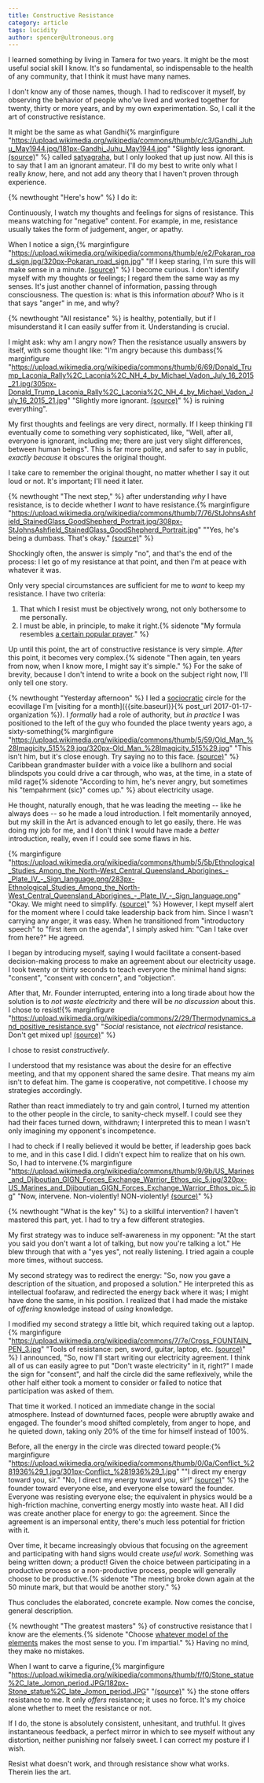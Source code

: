 ```yaml
---
title: Constructive Resistance
category: article
tags: lucidity
author: spencer@ultroneous.org
---
```


I learned something by living in Tamera for two years. It might be the most useful social skill I know. It's so fundamental, so indispensable to the health of any community, that I think it must have many names.

I don't know any of those names, though. I had to rediscover it myself, by observing the behavior of people who've lived and worked together for twenty, thirty or more years, and by my own experimentation. So, I call it the art of constructive resistance.

It might be the same as what Gandhi{% marginfigure "https://upload.wikimedia.org/wikipedia/commons/thumb/c/c3/Gandhi_Juhu_May1944.jpg/181px-Gandhi_Juhu_May1944.jpg" "Slightly less ignorant. [(source)](https://commons.wikimedia.org/wiki/File:Gandhi_Juhu_May1944.jpg)" %} called [satyagraha](https://en.wikipedia.org/wiki/Satyagraha), but I only looked that up just now. All this is to say that I am an ignorant amateur. I'll do my best to write only what I really *know*, here, and not add any theory that I haven't proven through experience.

{% newthought "Here's how" %} I do it:

Continuously, I watch my thoughts and feelings for signs of resistance. This means watching for "negative" content. For example, in me, resistance usually takes the form of judgement, anger, or apathy.

When I notice a sign,{% marginfigure "https://upload.wikimedia.org/wikipedia/commons/thumb/e/e2/Pokaran_road_sign.jpg/320px-Pokaran_road_sign.jpg" "If I keep staring, I'm sure this will make sense in a minute. [(source)](https://commons.wikimedia.org/wiki/File:Pokaran_road_sign.jpg)" %} I become curious. I don't identify myself with my thoughts or feelings; I regard them the same way as my senses. It's just another channel of information, passing through consciousness. The question is: what is this information *about*? Who is it that says "anger" in me, and why?

{% newthought "All resistance" %} is healthy, potentially, but if I misunderstand it I can easily suffer from it. Understanding is crucial.

I might ask: why am I angry now? Then the resistance usually answers by itself, with some thought like: "I'm angry because this dumbass{% marginfigure "https://upload.wikimedia.org/wikipedia/commons/thumb/6/69/Donald_Trump_Laconia_Rally%2C_Laconia%2C_NH_4_by_Michael_Vadon_July_16_2015_21.jpg/305px-Donald_Trump_Laconia_Rally%2C_Laconia%2C_NH_4_by_Michael_Vadon_July_16_2015_21.jpg" "Slightly more ignorant. [(source)](https://commons.wikimedia.org/wiki/File:Donald_Trump_Laconia_Rally,_Laconia,_NH_4_by_Michael_Vadon_July_16_2015_21.jpg)" %} is ruining everything".

My first thoughts and feelings are very direct, normally. If I keep thinking I'll eventually come to something very sophisticated, like, "Well, after all, everyone is ignorant, including me; there are just very slight differences, between human beings". This is far more polite, and safer to say in public, *exactly because* it obscures the original thought.

I take care to remember the original thought, no matter whether I say it out loud or not. It's important; I'll need it later.

{% newthought "The next step," %} after understanding *why* I have resistance, is to decide whether I *want* to have resistance.{% marginfigure "https://upload.wikimedia.org/wikipedia/commons/thumb/7/76/StJohnsAshfield_StainedGlass_GoodShepherd_Portrait.jpg/308px-StJohnsAshfield_StainedGlass_GoodShepherd_Portrait.jpg" "\"Yes, he's being a dumbass. That's okay.\" [(source)](https://commons.wikimedia.org/wiki/File:StJohnsAshfield_StainedGlass_GoodShepherd_Portrait.jpg)" %}

Shockingly often, the answer is simply "no", and that's the end of the process: I let go of my resistance at that point, and then I'm at peace with whatever it was.

Only very special circumstances are sufficient for me to *want* to keep my resistance. I have two criteria:

1. That which I resist must be objectively wrong, not only bothersome to me personally.
2. I must be able, in principle, to make it right.{% sidenote "My formula resembles [a certain popular prayer](https://en.wikipedia.org/wiki/Serenity_Prayer)." %}

Up until this point, the art of constructive resistance is very simple. *After* this point, it becomes very complex.{% sidenote "Then again, ten years from now, when I know more, I might say it's simple." %} For the sake of brevity, because I don't intend to write a book on the subject right now, I'll only tell one story.

{% newthought "Yesterday afternoon" %} I led a [sociocratic](https://en.wikipedia.org/wiki/Sociocracy) circle for the ecovillage I'm [visiting for a month]({{site.baseurl}}{% post_url 2017-01-17-organization %}). I *formally* had a role of authority, but *in practice* I was positioned to the left of the guy who founded the place twenty years ago, a sixty-something{% marginfigure "https://upload.wikimedia.org/wikipedia/commons/thumb/5/59/Old_Man_%28Imagicity_515%29.jpg/320px-Old_Man_%28Imagicity_515%29.jpg" "This isn't him, but it's close enough. Try saying no to this face. [(source)](https://commons.wikimedia.org/wiki/File:Old_Man_%28Imagicity_515%29.jpg)" %} Caribbean grandmaster builder with a voice like a bullhorn and social blindspots you could drive a car through, who was, at the time, in a state of mild rage{% sidenote "According to him, he's never angry, but sometimes his \"tempahrment (sic)\" comes up." %} about electricity usage.

He thought, naturally enough, that he was leading the meeting -- like he always does -- so he made a loud introduction. I felt momentarily annoyed, but my skill in the Art is advanced enough to let go easily, there. He was doing my job for me, and I don't think I would have made a *better* introduction, really, even if I could see some flaws in his.

{% marginfigure "https://upload.wikimedia.org/wikipedia/commons/thumb/5/5b/Ethnological_Studies_Among_the_North-West_Central_Queensland_Aborigines_-_Plate_IV_-_Sign_language.png/283px-Ethnological_Studies_Among_the_North-West_Central_Queensland_Aborigines_-_Plate_IV_-_Sign_language.png" "Okay. We might need to simplify. [(source)](https://commons.wikimedia.org/wiki/File:Ethnological_Studies_Among_the_North-West_Central_Queensland_Aborigines_-_Plate_IV_-_Sign_language.png)" %}
However, I kept myself alert for the moment where I could take leadership back from him. Since I wasn't carrying any anger, it was easy. When he transitioned from "introductory speech" to "first item on the agenda", I simply asked him: "Can I take over from here?" He agreed.

I began by introducing myself, saying I would facilitate a consent-based decision-making process to make an agreement about our electricity usage. I took twenty or thirty seconds to teach everyone the minimal hand signs: "consent", "consent with concern", and "objection".

After that, Mr. Founder interrupted, entering into a long tirade about how the solution is to *not waste electricity* and there will be *no discussion* about this. I chose to resist!{% marginfigure "https://upload.wikimedia.org/wikipedia/commons/2/29/Thermodynamics_and_positive_resistance.svg" "*Social* resistance, not *electrical* resistance. Don't get mixed up! [(source)](http://commons.wikimedia.org/wiki/File:Thermodynamics_and_positive_resistance.svg)" %}

I chose to resist *constructively*.

I understood that my resistance was about the desire for an effective meeting, and that my opponent shared the same desire. That means my aim isn't to defeat him. The game is cooperative, not competitive. I choose my strategies accordingly.

Rather than react immediately to try and gain control, I turned my attention to the other people in the circle, to sanity-check myself. I could see they had their faces turned down, withdrawn; I interpreted this to mean I wasn't only imagining my opponent's incompetence.

I had to check if I really believed it would be better, if leadership goes back to me, and in this case I did. I didn't expect him to realize that on his own. So, I had to intervene.{% marginfigure "https://upload.wikimedia.org/wikipedia/commons/thumb/9/9b/US_Marines_and_Djiboutian_GIGN_Forces_Exchange_Warrior_Ethos_pic_5.jpg/320px-US_Marines_and_Djiboutian_GIGN_Forces_Exchange_Warrior_Ethos_pic_5.jpg" "Now, intervene. Non-violently! NON-violently! [(source)](https://commons.wikimedia.org/wiki/File:US_Marines_and_Djiboutian_GIGN_Forces_Exchange_Warrior_Ethos_pic_5.jpg)" %}

{% newthought "What is the key" %} to a skillful intervention? I haven't mastered this part, yet. I had to try a few different strategies.

My first strategy was to induce self-awareness in my opponent: "At the start you said you don't want a lot of talking, but now you're talking a lot." He blew through that with a "yes yes", not really listening. I tried again a couple more times, without success.

My second strategy was to redirect the energy: "So, now you gave a description of the situation, and proposed a solution." He interpreted this as intellectual foofaraw, and redirected the energy back where it was; I might have done the same, in his position. I realized that I had made the mistake of *offering* knowledge instead of *using* knowledge.

I modified my second strategy a little bit, which required taking out a laptop.{% marginfigure "https://upload.wikimedia.org/wikipedia/commons/7/7e/Cross_FOUNTAIN_PEN_3.jpg" "Tools of resistance: pen, sword, guitar, laptop, etc. [(source)](https://commons.wikimedia.org/wiki/File:Cross_FOUNTAIN_PEN_3.jpg)" %} I announced, "So, now I'll start writing our electricity agreement. I think all of us can easily agree to put \"Don't waste electricity\" in it, right?" I made the sign for "consent", and half the circle did the same reflexively, while the other half either took a moment to consider or failed to notice that participation was asked of them.

That time it worked. I noticed an immediate change in the social atmosphere. Instead of downturned faces, people were abruptly awake and engaged. The founder's mood shifted completely, from anger to hope, and he quieted down, taking only 20% of the time for himself instead of 100%.

Before, all the energy in the circle was directed toward people:{% marginfigure "https://upload.wikimedia.org/wikipedia/commons/thumb/0/0a/Conflict_%281936%29_1.jpg/301px-Conflict_%281936%29_1.jpg" "\"I direct my energy toward you, sir.\" \"No, I direct my energy toward *you*, sir!\" [(source)](https://commons.wikimedia.org/wiki/File:Conflict_%281936%29_1.jpg)" %} the founder toward everyone else, and everyone else toward the founder. Everyone was resisting everyone else; the equivalent in physics would be a high-friction machine, converting energy mostly into waste heat. All I did was create another place for energy to go: the agreement. Since the agreement is an impersonal entity, there's much less potential for friction with it.

Over time, it became increasingly obvious that focusing on the agreement and participating with hand signs would create *useful work*. Something was being written down; a product! Given the choice between participating in a productive process or a non-productive process, people will generally choose to be productive.{% sidenote "The meeting broke down again at the 50 minute mark, but that would be another story." %}

Thus concludes the elaborated, concrete example. Now comes the concise, general description.

{% newthought "The greatest masters" %} of constructive resistance that I know are the elements.{% sidenote "Choose [whatever model of the elements](https://en.wikipedia.org/wiki/Classical_element) makes the most sense to you. I'm impartial." %} Having no mind, they make no mistakes.

When I want to carve a figurine,{% marginfigure "https://upload.wikimedia.org/wikipedia/commons/thumb/f/f0/Stone_statue%2C_late_Jomon_period.JPG/182px-Stone_statue%2C_late_Jomon_period.JPG" "[(source)](https://commons.wikimedia.org/wiki/File:Stone_statue,_late_Jomon_period.JPG)" %} the stone offers resistance to me. It only *offers* resistance; it uses no force. It's my choice alone whether to meet the resistance or not.

If I do, the stone is absolutely consistent, unhesitant, and truthful. It gives instantaneous feedback, a perfect mirror in which to see myself without any distortion, neither punishing nor falsely sweet. I can correct my posture if I wish.

Resist what doesn't work, and through resistance show what works. Therein lies the art.
